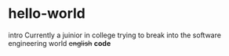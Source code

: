 # hello-world
intro
Currently a juinior in college trying to break into the software engineering world
~~english~~ **code**
